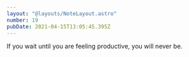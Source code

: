 ```yaml
---
layout: "@layouts/NoteLayout.astro"
number: 19
pubDate: 2021-04-15T13:05:45.395Z
---
```


If you wait until you are feeling productive, you will never be.